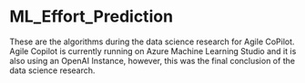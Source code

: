 # ML_Effort_Prediction
These are the algorithms during the data science research for Agile CoPilot. Agile Copilot is currently running on Azure Machine Learning Studio and it is also using an OpenAI Instance, however, this was the final conclusion of the data science research. 
